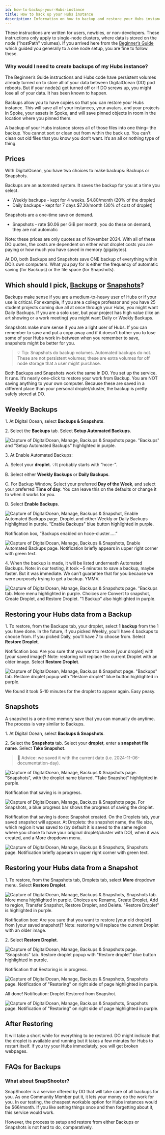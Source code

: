 ```yaml
---
id: how-to-backup-your-Hubs-instance
title: How to back up your Hubs instance
description: Information on how to backup and restore your Hubs instance on DigitalOcean
---
```


These instructions are written for users, newbies, or non-developers. These instructions only apply to single-node clusters, where data is stored on the node ("hostPath" volumes).  If you arrived here from the [Beginner’s Guide](./beginners-guide-to-CE.md) which guided you generally to a one node setup, you are fine to follow these.

### Why would I need to create backups of my Hubs instance?

The Beginner’s Guide instructions and Hubs code have persistent volumes already turned on to store all of your data between DigitalOcean (DO) pod reboots. But if your node(s) get turned off or if DO screws up, you might lose all of your data.  It has been known to happen.

Backups allow you to have copies so that you can restore your Hubs instance.  This will save all of your instances, your avatars, and your projects in Spoke, your assets in Spoke, and will save pinned objects in room in the location where you pinned them.

A backup of your Hubs instance stores all of those files into one thing– the backup.  You cannot sort or clean out from within the back up. You can’t clean out old files that you know you don’t want. It’s an all or nothing type of thing.

## **Prices**

With DigitalOcean, you have two choices to make backups: Backups or Snapshots.

Backups are an automated system. It saves the backup for you at a time you select.

* Weekly backups - kept for 4 weeks. $4.80/month (20% of the droplet)
* Daily backups - kept for 7 days $7.20/month (30% of cost of droplet)

Snapshots are a one-time save on demand.

* Snapshots - rate $0.06 per GiB per month, you do these on demand, they are not automatic

Note: these prices are only quotes as of November 2024. With all of these DO quotes, the costs are dependent on either what droplet costs you are paying or how much you have saved in memory (gigabytes).

At DO, both Backups and Snapshots save ONE backup of everything within DO’s own computers. What you pay for is either the frequency of automatic saving (for Backups) or the file space (for Snapshots).

## Which should I pick, [Backups](#weekly-backups) or [Snapshots](#snapshots)?

Backups make sense if you are a medium-to-heavy user of Hubs or if your use is critical.  For example, if you are a college professor and you have 25 student projects coming due all at once through your Hubs, you might want Daily Backups.  If you are a solo user, but your project has high value (like an art showing or a work meeting) you might want Daily or Weekly Backups.

Snapshots make more sense if you are a light user of Hubs. If you can remember to save and put a copy away and if it doesn’t bother you to lose some of your Hubs work in-between when you remember to save, snapshots might be better for you.

> 💡 Tip: Snapshots do backup volumes. Automated backups do not. These are not persistent volumes; these are extra volumes for off node storage that a user might purchase.

Both Backups and Snapshots work the same in DO. You set up the service. It runs. It’s nearly one-click to restore your work from Backup.  You are NOT saving anything to your own computer. Because these are saved in a different place than your personal droplet/cluster, the backup is pretty safely stored at DO.

## **Weekly Backups**


1\. At Digital Ocean, select **Backups & Snapshots**.

2\. Select the **Backups** tab. Select **Setup Automated Backups**.

![Capture of DigitalOcean, Manage, Backups & Snapshots page. "Backups" and "Setup Automated Backups" highlighted in purple.](img/backups/image1.png)

3\. At Enable Automated Backups:

A. Select your **droplet**. 💡It probably starts with “hcce-”.

B. Select either **Weekly Backups** or **Daily Backups**.

C. For Backup Window, Select your preferred **Day of the Week**, and select your preferred **Time of day**. You can leave this on the defaults or change it to when it works for you.

D. Select **Enable Backups**.

![Capture of DigitalOcean, Manage, Backups & Snapshot, Enable Automated Backups page. Droplet and either Weekly or Daily Backups  highlighted in purple. "Enable Backups" blue button highlighted in purple.](img/backups/image2.png)

Notification box, “Backups enabled on hcce-cluster…..”

![Capture of DigitalOcean, Manage, Backups & Snapshots, Enable Automated Backups page. Notification briefly appears in upper right corner with green text.](img/backups/image3.png)

4\. When the backup is made, it will be listed underneath Automated Backups.  Note: in our testing, it took ~5 minutes to save a backup, maybe faster. But it was immediate. We can’t guarantee that for you because we were purposely trying to get a backup. YMMV.

![Capture of DigitalOcean, Manage, Backups & Snapshots page. "Backups tab. More menu highlighted in purple. Choices are Convert to snapshot, Create Droplet, and Restore Droplet. "1 Backup" also highlighted in purple.](img/backups/image4.png)

## **Restoring your Hubs data from a Backup**

1\. To restore, from the Backups tab, your droplet, select **1 backup** from the 1 you have done. In the future, if you picked Weekly, you’ll have 4 backups to choose from.  If you picked Daily, you’ll have 7 to choose from. Select **Restore Droplet**.

Notification box: Are you sure that you want to restore \[your droplet\] with \[your saved image\]? Note: restoring will replace the current Droplet with an older image. Select **Restore Droplet**.

![Capture of DigitalOcean, Manage, Backups & Snapshot page. "Backups" tab. Restore droplet popup with "Restore droplet" blue button highlighted in purple.](img/backups/image5.png)

We found it took 5-10 minutes for the droplet to appear again. Easy peasy.

## **Snapshots**

A snapshot is a one-time memory save that you can manually do anytime. The process is very similar to Backups.

1\. At Digital Ocean, select **Backups & Snapshots**.

2\. Select the **Snapshots** tab. Select your **droplet**, enter a **snapshot file name**. Select **Take Snapshot**.
> 🤔 Advice: we saved it with the current date (i.e. 2024-11-06-documentation-day).

![Capture of DigitalOcean, Manage, Backups & Snapshots page. "Snapshots", with the droplet name blurred.  "Take Snapshot" highlighted in purple.](img/backups/image6.png)

Notification that saving is in progress.

![Capture of DigitalOcean, Manage, Backups & Snapshots page. For Snapshots, a blue progress bar shows the progress of saving the droplet.](img/backups/image7.png)

Notification that saving is done: Snapshot created. On the Droplets tab, your saved snapshot will appear. At Droplets: the snapshot name, the file size, which region it was saved to (by default it is saved to the same region where you chose to have your original droplet/cluster with DO), when it was created, and a More dropdown menu.

![Capture of DigitalOcean, Manage, Backups & Snapshots, Shapshots page. Notification briefly appears in upper right corner with green text.](img/backups/image8.png)

## **Restoring your Hubs data from a Snapshot**

1\. To restore, from the Snapshots tab, Droplets tab, select **More** dropdown menu. Select **Restore Droplet**.

![Capture of DigitalOcean, Manage, Backups & Snapshots, Snapshots tab. More menu highlighted in purple. Choices are Rename, Create Droplet, Add to region, Transfer Snapshot, Restore Droplet, and Delete. "Restore Droplet" is highlighted in purple.](img/backups/image9.png)

Notification box: Are you sure that you want to restore \[your old droplet\] from \[your saved snapshot\]? Note: restoring will replace the current Droplet with an older image.

2\. Select **Restore Droplet**.

![Capture of DigitalOcean, Manage, Backups & Snapshots page. "Snapshots" tab. Restore droplet popup with "Restore droplet" blue button highlighted in purple.](img/backups/image10.png)

Notification that Restoring is in progress.

![Capture of DigitalOcean, Manage, Backups & Snapshots, Snapshots page. Notification of "Restoring" on right side of page highlighted in purple.](img/backups/image11.png)

All done! Notification: Droplet Restored from Snapshot.

![Capture of DigitalOcean, Manage, Backups & Snapshots, Snapshots page. Notification of "Restoring" on right side of page highlighted in purple.](img/backups/image12.png)

## **After Restoring**

It will take a short while for everything to be restored. DO might indicate that the droplet is available and running but it takes a few minutes for Hubs to restart itself.  If you try your Hubs immediately, you will get broken webpages.

## **FAQs for Backups**

### What about SnapShooter?

SnapShooter is a service offered by DO that will take care of all backups for you. As one Community Member put it, it lets your money do the work for you. In our testing, the cheapest workable option for Hubs instances would be $66/month. If you like setting things once and then forgetting about it, this service would work.

However, the process to setup and restore from either Backups or Snapshots is not hard to do, comparatively.
